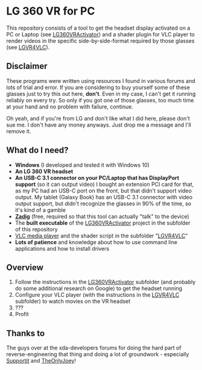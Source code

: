 # LG 360 VR for PC

This repository consists of a tool to get the headset display activated on a PC or Laptop (see [LG360VRActivator]()) and a shader plugin for VLC player to render videos in the specific side-by-side-format required by those glasses (see [LGVR4VLC]()).

## Disclaimer

These programs were written using resources I found in various forums and lots of trial and error. If you are considering to buy yourself some of these glasses just to try this out here, **don't**. Even in my case, I can't get it running reliably on every try. So only if you got one of those glasses, too much time at your hand and no problem with failure, continue.

Oh yeah, and if you're from LG and don't like what I did here, please don't sue me. I don't have any money anyways. Just drop me a message and I'll remove it.

## What do I need?

- **Windows** (I developed and tested it with Windows 10)
- **An LG 360 VR headset**
- **An USB-C 3.1 connector on your PC/Laptop that has DisplayPort support** (so it can output video)
  I bought an extension PCI card for that, as my PC had an USB-C port on the front, but that didn't support video output. My tablet (Galaxy Book) has an USB-C 3.1 connector with video output support, but didn't recognize the glasses in 90% of the time, so it's kind of a gamble
- **[Zadig](https://zadig.akeo.ie/)** (free, required so that this tool can actually "talk" to the device)
- The **built executable** of the [LG360VRActivator]() project in the subfolder of this repository
- [VLC media player](https://www.videolan.org/) and the shader script in the subfolder "[LGVR4VLC]()"
- **Lots of patience** and knowledge about how to use command line applications and how to install drivers

## Overview

1. Follow the instructions in the [LG360VRActivator]() subfolder (and probably do some additional research on Google) to get the headset running
2. Configure your VLC player (with the instructions in the [LGVR4VLC]() subfolder) to watch movies on the VR headset
3. ???
4. Profit

## Thanks to

The guys over at the xda-developers forums for doing the hard part of reverse-engineering that thing and doing a lot of groundwork - especially [Supportit](https://forum.xda-developers.com/member.php?u=9090171) and [TheOnlyJoey](https://forum.xda-developers.com/member.php?u=5288169)! 